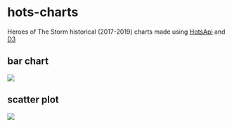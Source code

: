 # hots-charts
Heroes of The Storm historical (2017-2019) charts made using [HotsApi](http://hotsapi.net) and [D3](https://github.com/d3/d3)

## bar chart
[![](https://i.imgur.com/k7GBIJv.gif)](https://flytaly.github.io/hots-charts/#ranked_wr/bar)

## scatter plot
[![](https://i.imgur.com/WI2PgAu.gif)](https://flytaly.github.io/hots-charts/#ranked_wr/scatter)
